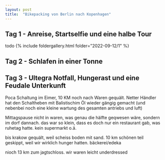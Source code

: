 ```yaml
---
layout: post
title:  "Bikepacking von Berlin nach Kopenhagen"
---
```



## Tag 1 - Anreise, Startselfie und eine halbe Tour
todo
{% include foldergallery.html folder="2022-09-12/1" %}


## Tag 2 - Schlafen in einer Tonne


## Tag 3 - Ultegra Notfall, Hungerast und eine Feudale Unterkunft
Poca Schaltung im Eimer, 10 KM noch nach Waren gequält.
Netter Händler hat den Schaltheben mit Balistischim Öl wieder gängig gemacht (und nebenbei noch eine kleine wartung des gesamten antriebs und luft)

Mittagspause nicht in waren, was genau die hälfte geqwesen wäre, sondern im dorf dannach.
das war so klein, dass es doch nur ein restaurant gab, was ruhetag hatte. kein supermarkt o.ä.

bis krakow gequält, weil scheiss boden mit sand. 
10 km schönen teil geskippt, weil wir wirklich hunger hatten.
bäckerei/edeka

nioch 13 km zum jagtschloss. wir waren leicht underdressed

